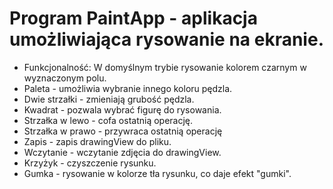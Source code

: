 # Program PaintApp - aplikacja umożliwiająca rysowanie na ekranie.
 * Funkcjonalność: W domyślnym trybie rysowanie kolorem czarnym w wyznaczonym polu.
 * Paleta - umożliwia wybranie innego koloru pędzla.
 * Dwie strzałki - zmieniają grubość pędzla.
 * Kwadrat - pozwala wybrać figurę do rysowania.
 * Strzałka w lewo - cofa ostatnią operację.
 * Strzałka w prawo - przywraca ostatnią operację
 * Zapis - zapis drawingView do pliku.
 * Wczytanie - wczytanie zdjęcia do drawingView.
 * Krzyżyk - czyszczenie rysunku.
 * Gumka - rysowanie w kolorze tła rysunku, co daje efekt "gumki".
